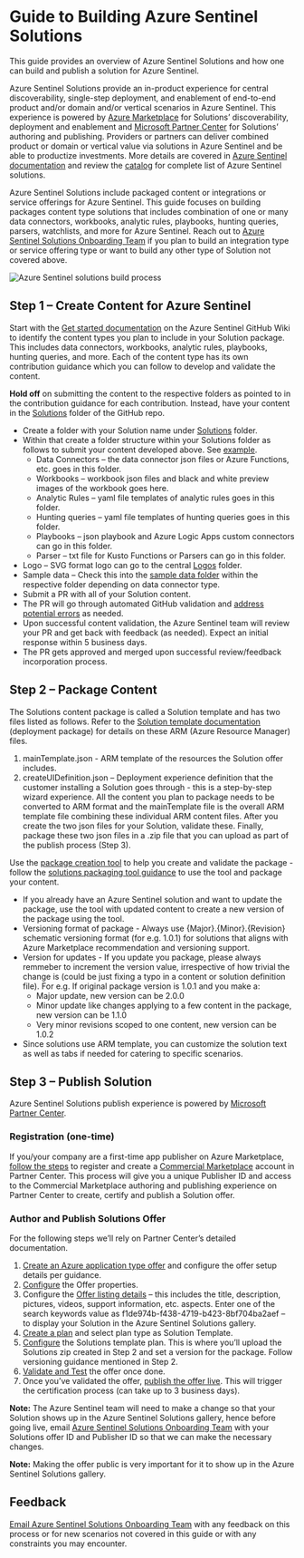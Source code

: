 # Guide to Building Azure Sentinel Solutions

This guide provides an overview of Azure Sentinel Solutions and how one can build and publish a solution for Azure Sentinel. 

Azure Sentinel Solutions provide an in-product experience for central discoverability, single-step deployment, and enablement of end-to-end product and/or domain and/or vertical scenarios in Azure Sentinel. This experience is powered by [Azure Marketplace](https://azuremarketplace.microsoft.com/marketplace/) for Solutions’ discoverability, deployment and enablement and [Microsoft Partner Center](https://docs.microsoft.com/partner-center/overview) for Solutions’ authoring and publishing. Providers or partners can deliver combined product or domain or vertical value via solutions in Azure Sentinel and be able to productize investments. More details are covered in [Azure Sentinel documentation](https://aka.ms/azuresentinelsolutionsdoc) and review the [catalog](https://aka.ms/sentinelsolutionscatalog) for complete list of Azure Sentinel solutions. 

Azure Sentinel Solutions include packaged content or integrations or service offerings for Azure Sentinel. This guide focuses on building packages content type solutions that includes combination of one or many data connectors, workbooks, analytic rules, playbooks, hunting queries, parsers, watchlists, and more for Azure Sentinel. Reach out to [Azure Sentinel Solutions Onboarding Team](mailto:sentinelsolutionbld@microsoft.com) if you plan to build an integration type or service offering type or want to build any other type of Solution not covered above.

![Azure Sentinel solutions build process](https://github.com/Azure/Azure-Sentinel/blob/master/Solutions/Images/solutions_steps.png)

## Step 1 – Create Content for Azure Sentinel
Start with the [Get started documentation](https://github.com/Azure/Azure-Sentinel/wiki#get-started) on the Azure Sentinel GitHub Wiki to identify the content types you plan to include in your Solution package. This includes data connectors, workbooks, analytic rules, playbooks, hunting queries, and more. Each of the content type has its own contribution guidance which you can follow to develop and validate the content. 

**Hold off** on submitting the content to the respective folders as pointed to in the contribution guidance for each contribution. Instead, have your content in the [Solutions](https://github.com/Azure/Azure-Sentinel/tree/master/Solutions) folder of the GitHub repo.
* Create a folder with your Solution name under [Solutions](https://github.com/Azure/Azure-Sentinel/tree/master/Solutions) folder.
* Within that create a folder structure within your Solutions folder as follows to submit your content developed above. See [example](https://github.com/Azure/Azure-Sentinel/tree/master/Solutions/Cisco%20ISE). 
   * Data Connectors – the data connector json files or Azure Functions, etc. goes in this folder.
  * Workbooks – workbook json files and black and white preview images of the workbook goes here.
  * Analytic Rules – yaml file templates of analytic rules goes in this folder.
  * Hunting queries – yaml file templates of hunting queries goes in this folder.
  * Playbooks – json playbook and Azure Logic Apps custom connectors can go in this folder. 
  * Parser – txt file for Kusto Functions or Parsers can go in this folder.
* Logo – SVG format logo can go to the central [Logos](https://github.com/Azure/Azure-Sentinel/tree/master/Logos) folder.
* Sample data – Check this into the [sample data folder](https://github.com/Azure/Azure-Sentinel/tree/master/Sample%20Data) within the respective folder depending on data connector type. 	
* Submit a PR with all of your Solution content.
* The PR will go through automated GitHub validation and [address potential errors](https://github.com/Azure/Azure-Sentinel/wiki#test-your-contribution) as needed. 
* Upon successful content validation, the Azure Sentinel team will review your PR and get back with feedback (as needed). Expect an initial response within 5 business days. 
* The PR gets approved and merged upon successful review/feedback incorporation process. 

## Step 2 – Package Content
The Solutions content package is called a Solution template and has two files listed as follows. Refer to the [Solution template documentation](https://docs.microsoft.com/azure/marketplace/plan-azure-app-solution-template) (deployment package) for details on these ARM (Azure Resource Manager) files. 
1.	mainTemplate.json - ARM template of the resources the Solution offer includes.
2.	createUIDefinition.json – Deployment experience definition that the customer installing a Solution goes through - this is a step-by-step wizard experience. 
All the content you plan to package needs to be converted to ARM format and the mainTemplate file is the overall ARM template file combining these individual ARM content files. After you create the two json files for your Solution, validate these. Finally, package these two json files in a .zip file that you can upload as part of the publish process (Step 3).

Use the [package creation tool](https://github.com/Azure/Azure-Sentinel/tree/master/Tools/Create-Azure-Sentinel-Solution) to help you create and validate the package - follow the [solutions packaging tool guidance](https://github.com/Azure/Azure-Sentinel/tree/master/Tools/Create-Azure-Sentinel-Solution#azure-sentinel-solutions-packaging-tool-guidance) to use the tool and package your content. 
* If you already have an Azure Sentinel solution and want to update the package, use the tool with updated content to create a new version of the package using the tool. 
* Versioning format of package - Always use {Major}.{Minor}.{Revision} schematic versioning format (for e.g. 1.0.1) for solutions that aligns with Azure Marketplace recommendation and versioning support.  
* Version for updates - If you update you package, please always remmeber to increment the version value, irrespective of how trivial the change is (could be just fixing a typo in a content or solution definition file). 
For e.g. If original package version is 1.0.1 and you make a:
    * Major update, new version can be 2.0.0
    * Minor update like changes applying to a few content in the package, new version can be 1.1.0
    * Very minor revisions scoped to one content, new version can be 1.0.2
* Since solutions use ARM template, you can customize the solution text as well as tabs if needed for catering to specific scenarios. 

## Step 3 – Publish Solution
Azure Sentinel Solutions publish experience is powered by [Microsoft Partner Center](https://docs.microsoft.com/partner-center/overview). 
### Registration (one-time)
If you/your company are a first-time app publisher on Azure Marketplace, [follow the steps](https://docs.microsoft.com/azure/marketplace/partner-center-portal/create-account) to register and create a [Commercial Marketplace](https://docs.microsoft.com/azure/marketplace/overview) account in Partner Center. This process will give you a unique Publisher ID and access to the Commercial Marketplace authoring and publishing experience on Partner Center to create, certify and publish a Solution offer. 
### Author and Publish Solutions Offer
For the following steps we’ll rely on Partner Center’s detailed documentation. 
1.	[Create an Azure application type offer](https://docs.microsoft.com/azure/marketplace/create-new-azure-apps-offer) and configure the offer setup details per guidance. 
2.	[Configure](https://docs.microsoft.com/azure/marketplace/create-new-azure-apps-offer-properties) the Offer properties.
3.	Configure the [Offer listing details](https://docs.microsoft.com/azure/marketplace/create-new-azure-apps-offer-listing) – this includes the title, description, pictures, videos, support information, etc. aspects. Enter one of the search keywords value as f1de974b-f438-4719-b423-8bf704ba2aef – to display your Solution in the Azure Sentinel Solutions gallery. 
4.	[Create a plan](https://docs.microsoft.com/azure/marketplace/create-new-azure-apps-offer-plans) and select plan type as Solution Template.
5.	[Configure](https://docs.microsoft.com/azure/marketplace/create-new-azure-apps-offer-solution) the Solutions template plan. This is where you’ll upload the Solutions zip created in Step 2 and set a version for the package. Follow versioning guidance mentioned in Step 2.
6.	[Validate and Test](https://docs.microsoft.com/azure/marketplace/create-new-azure-apps-offer-test-publish) the offer once done.  
7.	Once you’ve validated the offer, [publish the offer live](https://docs.microsoft.com/azure/marketplace/create-new-azure-apps-offer-test-publish#publish-your-offer-live). This will trigger the certification process (can take up to 3 business days). 

**Note:** The Azure Sentinel team will need to make a change so that your Solution shows up in the Azure Sentinel Solutions gallery, hence before going live, email [Azure Sentinel Solutions Onboarding Team](mailto:sentinelsolutionbld@microsoft.com) with your Solutions offer ID and Publisher ID so that we can make the necessary changes.

**Note:** Making the offer public is very important for it to show up in the Azure Sentinel Solutions gallery.
 

## Feedback
[Email Azure Sentinel Solutions Onboarding Team](mailto:sentinelsolutionbld@microsoft.com) with any feedback on this process or for new scenarios not covered in this guide or with any constraints you may encounter. 


